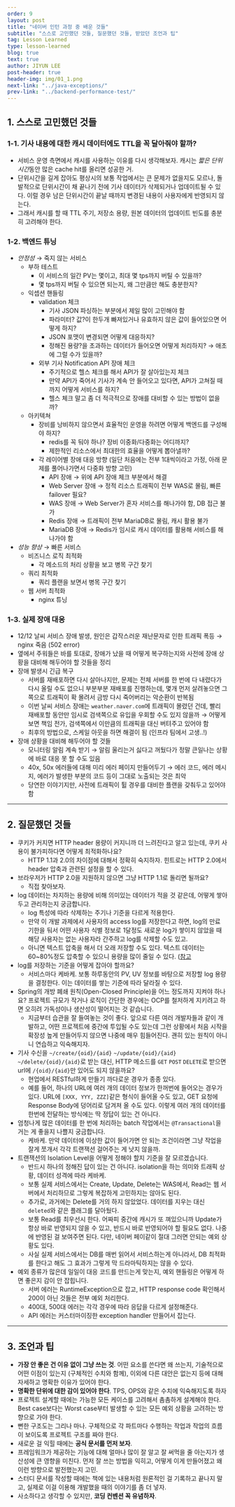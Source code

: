 ```yaml
---
order: 9
layout: post
title: "네이버 인턴 과정 중 배운 것들"
subtitle: "스스로 고민했던 것들, 질문했던 것들, 받았던 조언과 팁"
tag: Lesson Learned
type: lesson-learned
blog: true
text: true
author: JIYUN LEE
post-header: true
header-img: img/01_1.png
next-link: "../java-exceptions/"
prev-link: "../backend-performance-test/"
---
```


## 1. 스스로 고민했던 것들

### 1-1. 기사 내용에 대한 캐시 데이터에도 TTL을 꼭 달아줘야 할까?

- 서비스 운영 측면에서 캐시를 사용하는 이유를 다시 생각해보자. 캐시는 *짧은 단위시간*동안 많은 cache hit를 올리면 성공한 거.
- 단위시간을 길게 잡아도 평상시의 보통 작업에서는 큰 문제가 없을지도 모르나, 돌발적으로 단위시간이 채 끝나기 전에 기사 데이터가 삭제되거나 업데이트될 수 있다. 이럴 경우 남은 단위시간이 끝날 때까지 변경된 내용이 사용자에게 반영되지 않는다.
- 그래서 캐시를 할 때 TTL 주기, 저장소 용량, 원본 데이터의 업데이트 빈도를 충분히 고려해야 한다. 

### 1-2. 백엔드 튜닝

- *안정성* → 죽지 않는 서비스
    - 부하 테스트
        - 이 서비스의 일간 PV는 몇이고, 최대 몇 tps까지 버틸 수 있을까?
        - 몇 tps까지 버틸 수 있으면 되는지, 왜 그만큼만 해도 충분한지?
    - 익셉션 핸들링
        - validation 체크
            - 기사 JSON 파싱하는 부분에서 제일 많이 고민해야 함
            - 파라미터? 값?이 한두개 빠져있거나 유효하지 않은 값이 들어있으면 어떻게 하지?
            - JSON 포맷이 변경되면 어떻게 대응하지?
            - 정해진 용량?을 초과하는 데이터가 들어오면 어떻게 처리하지? → 애초에 그럴 수가 있을까?
        - 외부 기사 Notification API 장애 체크
            - 주기적으로 헬스 체크를 해서 API가 잘 살아있는지 체크
            - 만약 API가 죽어서 기사가 계속 안 들어오고 있다면, API가 고쳐질 때까지 어떻게 서비스를 하지?
            - 헬스 체크 말고 좀 더 적극적으로 장애를 대비할 수 있는 방법이 없을까?
    - 아키텍쳐
        - 장비를 낭비하지 않으면서 효율적인 운영을 하려면 어떻게 백엔드를 구성해야 하지?
            - redis를 꼭 둬야 하나? 장비 이중화/다중화는 어디까지?
            - 제한적인 리소스에서 최대한의 효율을 어떻게 뽑아낼까?
        - 각 레이어별 장애 대응 방향 (일단 처음에는 전부 1대씩이라고 가정, 아래 문제를 풀어나가면서 다중화 방향 고민)
            - API 장애 → 위에 API 장애 체크 부분에서 해결
            - Web Server 장애 → 정적 리소스 트래픽이 전부 WAS로 몰림, 빠른 failover 필요?
            - WAS 장애 → Web Server가 혼자 서비스를 해나가야 함, DB 접근 불가
            - Redis 장애 → 트래픽이 전부 MariaDB로 몰림, 캐시 활용 불가
            - MariaDB 장애 → Redis가 임시로 캐시 데이터를 활용해 서비스를 해나가야 함
- *성능 향상* → 빠른 서비스
    - 비즈니스 로직 최적화
        - 각 메소드의 처리 상황을 보고 병목 구간 찾기
    - 쿼리 최적화
        - 쿼리 플랜을 보면서 병목 구간 찾기
    - 웹 서버 최적화
        - nginx 튜닝
        
### 1-3. 실제 장애 대응

- 12/12 날씨 서비스 장애 발생, 원인은 갑작스러운 재난문자로 인한 트래픽 폭등 → nginx 죽음 (502 error)
- 옆에서 주워들은 바를 토대로, 장애가 났을 때 어떻게 복구하는지와 사전에 장애 상황을 대비해 해두어야 할 것들을 정리
- 장애 발생시 긴급 복구
    - 서버를 재배포하면 다시 살아나지만, 문제는 전체 서버를 한 번에 다 내렸다가 다시 올릴 수도 없으니 부분부분 재배포를 진행하는데, 몇개 먼저 살려놓으면 그쪽으로 트래픽이 확 몰려서 금방 다시 죽어버리는 악순환이 반복됨
    - 이번 날씨 서비스 장애는 `weather.naver.com`에 트래픽이 몰렸던 건데, 빨리 재배포할 동안만 임시로 검색쪽으로 유입을 우회할 수도 있지 않을까 → 어떻게 보면 책임 전가, 검색쪽에서 이만큼의 트래픽을 대신 버텨주고 있어야 함
    - 최후의 방법으로, 스케일 아웃을 하면 해결이 됨 (인프라 팀에서 고생..!)
- 장애 상황을 대비해 해두어야 할 것들
    - 모니터링 알림 계속 받기 → 알림 울리는거 싫다고 꺼뒀다가 정말 큰일나는 상황에 바로 대응 못 할 수도 있음
    - 40x, 50x 에러들에 대해 미리 에러 페이지 만들어두기 → 에러 코드, 에러 메시지, 에러가 발생한 부분의 코드 등이 그대로 노출되는 것은 최악
    - 당연한 이야기지만, 사전에 트래픽이 튈 경우를 대비한 플랜을 갖춰두고 있어야 함

---

## 2. 질문했던 것들

- 쿠키가 커지면 HTTP header 용량이 커지니까 더 느려진다고 알고 있는데, 쿠키 사용이 불가피하다면 어떻게 최적화하나요?
    - HTTP 1.1과 2.0의 차이점에 대해서 정확히 숙지하자. 힌트로는 HTTP 2.0에서 header 압축과 관련된 설정을 할 수 있다.
- 브라우저가 HTTP 2.0을 지원하지 않으면 그냥 HTTP 1.1로 돌리면 될까요?
    - 직접 찾아보자.
- log 데이터는 차지하는 용량에 비해 의미있는 데이터가 적을 것 같은데, 어떻게 쌓아두고 관리하는지 궁금합니다.
    - log 특성에 따라 삭제하는 주기나 기준을 다르게 적용한다.
    - 만약 이 개발 과제에서 사용자의 access log를 저장한다고 하면, log의 만료 기한을 둬서 어떤 사용자 식별 정보로 1달정도 새로운 log가 쌓이지 않았을 때 해당 사용자는 없는 사용자라 간주하고 log를 삭제할 수도 있고.
    - 아니면 텍스트 압축을 해서 더 오래 저장할 수도 있다. 텍스트 데이터는 60~80%정도 압축할 수 있으니 용량을 많이 줄일 수 있다. ([참고](https://ko.wikipedia.org/wiki/%EB%8D%B0%EC%9D%B4%ED%84%B0_%EC%95%95%EC%B6%95)
- log를 저장하는 기준을 어떻게 잡아야 할까요?
    - 서비스마다 케바케. 보통 하루동안의 PV, UV 정보를 바탕으로 저장할 log 용량을 결정한다. 이는 데이터를 쌓는 기준에 따라 달라질 수 있다.
- Spring의 개방 폐쇄 원칙(Open-Closed Principle)을 어느 정도까지 지켜야 하나요? 프로젝트 규모가 작거나 로직이 간단한 경우에는 OCP를 철저하게 지키려고 하면 오히려 가독성이나 생산성이 떨어지는 것 같습니다.
    - 지금부터 습관을 잘 들여놓는 것이 좋다. 앞으로 다른 여러 개발자들과 같이 개발하고, 어떤 프로젝트에 중간에 투입될 수도 있는데 그런 상황에서 처음 시작을 확장성 높게 만들어두지 않으면 나중에 매우 힘들어진다. 괜히 있는 원칙이 아니니 연습하고 익숙해지자.
- 기사 수신을 `~/create/{oid}/{aid}` `~/update/{oid}/{aid}` `~/delete/{oid}/{aid}`로 받는 대신, HTTP 메소드를 `GET` `POST` `DELETE`로 받으면 url에 `/{oid}/{aid}`만 있어도 되지 않을까요?
    - 현업에서 RESTful하게 만들기 까다로운 경우가 종종 있다.
    - 예를 들어, 하나의 URL에 여러 개의 데이터 정보가 한꺼번에 들어오는 경우가 있다. URL에 `[XXX, YYY, ZZZ]`같은 형식이 들어올 수도 있고, GET 요청에 Response Body에 덩어리로 담겨져 올 수도 있다. 이렇게 여러 개의 데이터를 한번에 전달하는 방식에는 딱 정답이 있는 건 아니다.
- 엄청나게 많은 데이터를 한 번에 처리하는 batch 작업에서는 `@Transactional`을 거는 게 좋을지 나쁠지 궁금합니다.
    - 케바케. 만약 데이터에 이상한 값이 들어가면 안 되는 조건이라면 그냥 작업을 잘게 쪼개서 각각 트랜잭션 걸어주는 게 낫지 않을까.
- 트랜잭션의 Isolation Level을 어떻게 정해야 할지 기준을 잘 모르겠습니다.
    - 반드시 하나의 정해진 답이 있는 건 아니다. isolation을 하는 의미와 트래픽 상황, 데이터 성격에 따라 케바케.
    - 보통 실제 서비스에서는 Create, Update, Delete는 WAS에서, Read는 웹 서버에서 처리하므로 그렇게 복잡하게 고민하지는 않아도 된다.
    - 추가로, 과거에는 Delete를 거의 하지 않았었다. 데이터를 지우는 대신 `deleted`와 같은 플래그를 달아뒀다.
    - 보통 Read를 최우선시 한다. 어짜피 중간에 캐시가 또 껴있으니까 Update가 항상 바로 반영되지 않을 수 있고, 반드시 바로 반영되어야 할 필요도 없다. 나중에 반영된 걸 보여주면 된다. 다만, 네이버 페이같이 절대 그러면 안되는 예외 상황도 있다.
    - 사실 실제 서비스에서는 DB를 매번 읽어서 서비스하는게 아니라서, DB 최적화를 한다고 해도 그 효과가 그렇게 막 드라마틱하지는 않을 수 있다.
- 예외 종류가 많은데 일일이 대응 코드를 만드는게 맞는지, 예외 핸들링은 어떻게 하면 좋은지 감이 안 잡힙니다.
    - 서버 에러는 RuntimeException으로 잡고, HTTP response code 확인해서 200이 아닌 것들은 전부 예외 처리한다.
    - 400대, 500대 에러는 각각 경우에 따라 응답을 다르게 설정해준다.
    - API 에러는 커스터마이징한 exception handler 만들어서 잡는다.

---

## 3. 조언과 팁

- **가장 안 좋은 건 이유 없이 그냥 쓰는 것**. 어떤 요소를 쓴다면 왜 쓰는지, 기술적으로 어떤 이점이 있는지 (구체적인 수치와 함께), 이외에 다른 대안은 없는지 등에 대해 자세하고 명확한 이유가 있어야 한다.
- **명확한 단위에 대한 감이 있어야 한다**. TPS, OPS와 같은 수치에 익숙해지도록 하자
- 프로젝트 설계할 때에는 가능한 모든 케이스를 고려해서 촘촘하게 설계해야 한다. Best case보다는 Worst case부터 발생할 수 있는 모든 예외 상황을 고려하는 방향으로 가야 한다.
- 뻔한 구조도는 그리나 마나. 구체적으로 각 파트마다 수행하는 작업과 작업의 흐름이 보이도록 프로젝트 구조를 짜야 한다.
- 새로운 걸 익힐 때에는 **공식 문서를 먼저 보자**. 
- 프레임워크가 제공하는 기능에 대해 얼마나 많이 잘 알고 잘 써먹을 줄 아는지가 생산성에 큰 영향을 미친다. 먼저 잘 쓰는 방법을 익히고, 어떻게 이게 만들어졌고 왜 이런 방향으로 발전했는지 고민. 
- 스터디 문서를 작성할 때에는 책에 있는 내용처럼 원론적인 걸 기록하고 끝나지 말고, 실제로 이걸 이용해 개발했을 때의 이야기를 좀 더 넣자.
- 사소하다고 생각할 수 있지만, **코딩 컨벤션 꼭 유념하자**.